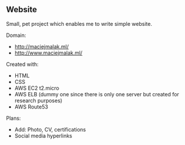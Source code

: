 ## Website

Small, pet project which enables me to write simple website.

Domain:
* http://maciejmalak.ml/
* http://www.maciejmalak.ml/

Created with:
* HTML
* CSS
* AWS EC2 t2.micro
* AWS ELB (dummy one since there is only one server but created for research purposes)
* AWS Route53

Plans:
* Add: Photo, CV, certifications
* Social media hyperlinks
